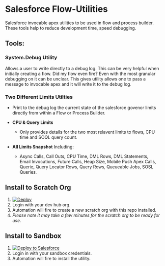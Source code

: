 # Salesforce Flow-Utilities
Salesforce invocable apex utilities to be used in flow and process builder. These tools help to reduce development time, speed debugging.

## Tools:

### **System.Debug Utility**
Allows a user to write directly to a debug log. This can be very helpful when initially creating a flow. Did my flow even fire? Even with the most granular debugging on it can be unclear. This gives utility allows one to pass a message to invocable apex and it will write it to the debug log. 

### **Two Different Limits Utilties**
* Print to the debug log the current state of the salesforce govenor limits directly from within a Flow or Process Builder. 

* **CPU & Query Limits** 
  * Only provides details for the two most relavent limits to flows, CPU time and SOQL query count.

* **All Limits Snapshot** 
Including:
  * Async Calls, Call Outs, CPU Time, DML Rows, DML Statements, Email Invocations, Future Calls, Heap Size, Mobile Push Apex Calls, Querie, Query Locator Rows, Query Rows, Queueable Jobs, SOSL Queries.


## Install to Scratch Org

1. <img>[![Deploy](https://deploy-to-sfdx.com/dist/assets/images/DeployToSFDX.svg)](https://deploy-to-sfdx.com)</img>
2. Login with your dev hub org. 
3. Automation will fire to create a new scratch org with this repo installed.
4. *Please note it may take a few minutes for the scratch org to be ready for use.*

## Install to Sandbox

1. <img>[![Deploy to Salesforce](https://raw.githubusercontent.com/afawcett/githubsfdeploy/master/deploy.png)](https://githubsfdeploy.herokuapp.com)</img>
2. Login in with your sandbox credentials. 
3. Automation will fire to install the utility. 
